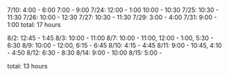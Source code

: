 7/10: 4:00 - 6:00  7:00 - 9:00
7/24: 12:00 - 1:00 10:00 - 10:30
7/25: 10:30 - 11:30
7/26: 10:00 - 12:30 
7/27: 10:30 - 11:30
7/29: 3:00 - 4:00
7/31: 9:00 - 1:00
total: 17 hours

8/2: 12:45 - 1:45
8/3: 10:00 - 11:00
8/7: 10:00 - 11:00, 12:00 - 1:00, 5:30 - 6:30
8/9: 10:00 - 12:00, 6:15 - 6:45
8/10: 4:15 - 4:45
8/11: 9:00 - 10:45, 4:10 - 4:50
8/12: 6:30 - 8:30
8/14: 9:00 - 10:00
8/15: 5:00 -


total: 13 hours
